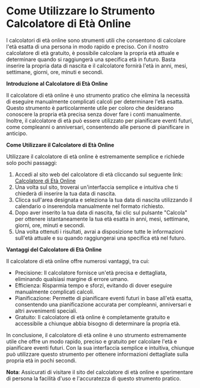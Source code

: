 Come Utilizzare lo Strumento Calcolatore di Età Online
======================================================

I calcolatori di età online sono strumenti utili che consentono di calcolare l'età esatta di una persona in modo rapido e preciso. Con il nostro calcolatore di età gratuito, è possibile calcolare la propria età attuale e determinare quando si raggiungerà una specifica età in futuro. Basta inserire la propria data di nascita e il calcolatore fornirà l'età in anni, mesi, settimane, giorni, ore, minuti e secondi.

**Introduzione al Calcolatore di Età Online**

Il calcolatore di età online è uno strumento pratico che elimina la necessità di eseguire manualmente complicati calcoli per determinare l'età esatta. Questo strumento è particolarmente utile per coloro che desiderano conoscere la propria età precisa senza dover fare i conti manualmente. Inoltre, il calcolatore di età può essere utilizzato per pianificare eventi futuri, come compleanni o anniversari, consentendo alle persone di pianificare in anticipo.

**Come Utilizzare il Calcolatore di Età Online**

Utilizzare il calcolatore di età online è estremamente semplice e richiede solo pochi passaggi:

1. Accedi al sito web del calcolatore di età cliccando sul seguente link: [Calcolatore di Età Online](https://www.onlinecalculatorsfree.com/it/tools/age-calculator.html)
2. Una volta sul sito, troverai un'interfaccia semplice e intuitiva che ti chiederà di inserire la tua data di nascita.
3. Clicca sull'area designata e seleziona la tua data di nascita utilizzando il calendario o inserendola manualmente nel formato richiesto.
4. Dopo aver inserito la tua data di nascita, fai clic sul pulsante "Calcola" per ottenere istantaneamente la tua età esatta in anni, mesi, settimane, giorni, ore, minuti e secondi.
5. Una volta ottenuti i risultati, avrai a disposizione tutte le informazioni sull'età attuale e su quando raggiungerai una specifica età nel futuro.

**Vantaggi del Calcolatore di Età Online**

Il calcolatore di età online offre numerosi vantaggi, tra cui:

- Precisione: Il calcolatore fornisce un'età precisa e dettagliata, eliminando qualsiasi margine di errore umano.
- Efficienza: Risparmia tempo e sforzi, evitando di dover eseguire manualmente complicati calcoli.
- Pianificazione: Permette di pianificare eventi futuri in base all'età esatta, consentendo una pianificazione accurata per compleanni, anniversari e altri avvenimenti speciali.
- Gratuito: Il calcolatore di età online è completamente gratuito e accessibile a chiunque abbia bisogno di determinare la propria età.

In conclusione, il calcolatore di età online è uno strumento estremamente utile che offre un modo rapido, preciso e gratuito per calcolare l'età e pianificare eventi futuri. Con la sua interfaccia semplice e intuitiva, chiunque può utilizzare questo strumento per ottenere informazioni dettagliate sulla propria età in pochi secondi.

**Nota**: Assicurati di visitare il sito del calcolatore di età online e sperimentare di persona la facilità d'uso e l'accuratezza di questo strumento pratico.